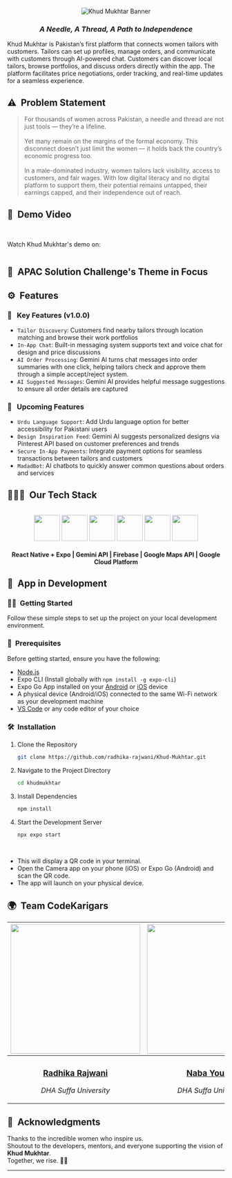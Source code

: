 <br>
<div align="center">
    <div >
        <img src="https://i.postimg.cc/pTv0RnPK/khud-mukhtar-banner.png" alt="Khud Mukhtar Banner"/>
    </div>
    <div>
         <h3><i>A Needle, A Thread, A Path to Independence</i></h3>
    </div>      
</div>

Khud Mukhtar is Pakistan’s first platform that connects women tailors with customers. Tailors can set up profiles, manage orders, and communicate with customers through AI-powered chat. Customers can discover local tailors, browse portfolios, and discuss orders directly within the app. The platform facilitates price negotiations, order tracking, and real-time updates for a seamless experience. 

## ⚠️ &nbsp;Problem Statement

<blockquote>
For thousands of women across Pakistan, a needle and thread are not just tools — they’re a lifeline. <br><br> Yet many remain on the margins of the formal economy.  
This disconnect doesn’t just limit the women — it holds back the country’s economic progress too.  
<br><br>
In a male-dominated industry, women tailors lack visibility, access to customers, and fair wages. With low digital literacy and no digital platform to support them, their potential remains untapped, their earnings capped, and their independence out of reach.

</blockquote>

## 🎥 &nbsp;Demo Video

<div style="text-align: center;">
    <a href="">
<!--         <img src="" style="width: 80%; height: 80%;"/> -->
    </a>
</div>

<br>

Watch Khud Mukhtar's demo on: 

<a href="">
    <img src="https://img.shields.io/badge/YouTube-%23FF0000.svg?style=for-the-badge&logo=YouTube&logoColor=white" alt=""/>
</a>

## 🎯 &nbsp;APAC Solution Challenge's Theme in Focus
 
## ⚙️ &nbsp;Features

### 🚀 &nbsp; Key Features (v1.0.0)

- `Tailor Discovery`: Customers find nearby tailors through location matching and browse their work portfolios
- `In-App Chat`: Built-in messaging system supports text and voice chat for design and price discussions
- `AI Order Processing`: Gemini AI turns chat messages into order summaries with one click, helping tailors check and approve them through a simple accept/reject system.
- `AI Suggested Messages`: Gemini AI provides helpful message suggestions to ensure all order details are captured

### 🚀 &nbsp; Upcoming Features

- `Urdu Language Support`: Add Urdu language option for better accessibility for Pakistani users
- `Design Inspiration Feed`: Gemini AI suggests personalized designs via Pinterest API based on customer preferences and trends
- `Secure In-App Payments`: Integrate payment options for seamless transactions between tailors and customers
- `MadadBot`: AI chatbots to quickly answer common questions about orders and services

## 👨🏻‍💻 &nbsp;Our Tech Stack

<br>
<div align="center">
<img src="https://i.postimg.cc/vHR53jQS/react.png" height="60"/>
<img src="https://i.postimg.cc/hjfV5RzN/expo.png" height="60"/>
<img src="https://i.postimg.cc/vTnfG7vz/gemini.png" height="60"/>
<img src="https://i.postimg.cc/V6pXyZXv/firebase.png" height="60"/>
<img src="https://i.postimg.cc/jqnz6Kr7/google-maps.png" height="60"/>
<img src="https://i.postimg.cc/1zWpB3tp/gcp.png" height="60"/>
</div>

<div align="center">
  <h4>React Native + Expo | Gemini API | Firebase | Google Maps API | Google Cloud Platform</h4>
</div>

## 🚧 &nbsp;App in Development  

### 🏃‍♀️ &nbsp;Getting Started

Follow these simple steps to set up the project on your local development environment.

### 📝 &nbsp;Prerequisites

Before getting started, ensure you have the following:

- [Node.js](https://nodejs.org/en)
- Expo CLI (Install globally with `npm install -g expo-cli`)
- Expo Go App installed on your [Android](https://play.google.com/store/apps/details?id=host.exp.exponent) or [iOS](https://apps.apple.com/app/expo-go/id982107779) device
- A physical device (Android/iOS) connected to the same Wi-Fi network as your development machine
- [VS Code](https://code.visualstudio.com) or any code editor of your choice

### 🛠️ &nbsp;Installation

1. Clone the Repository

   ```bash
   git clone https://github.com/radhika-rajwani/Khud-Mukhtar.git
   ```

2. Navigate to the Project Directory

   ```bash
   cd khudmukhtar
   ```

3. Install Dependencies

   ```bash
   npm install
   ```

4. Start the Development Server

   ```bash
   npx expo start
   ```

<br> 

- This will display a QR code in your terminal.
- Open the Camera app on your phone (iOS) or Expo Go (Android) and scan the QR code.
- The app will launch on your physical device.

## 🌍 &nbsp;Team CodeKarigars

| <a href="https://github.com/radhika-rajwani"><img width="300px" src="https://i.postimg.cc/yxDZW2dn/radhika-rajwani.png" alt=""/></a> | <a href="https://github.com/nabayousuf27"><img width="300px" src="https://i.postimg.cc/YqTvD4sn/naba-yousuf.png" alt=""/></a> | <a href="https://github.com/sualehajunaid8"><img width="300px" src="https://i.postimg.cc/vZ9cJYRQ/sualeha-junaid.png" alt=""/></a> | <a href="https://github.com/MahnoorAhmed-Dev"><img width="300px" src="https://i.postimg.cc/g0WndCd3/mahnoor-ahmed.png" alt=""/></a> |
| ---------------------------------------------------------------------------------------------------------------------------------------------------------------------------------------------------------------------------------- | ----------------------------------------------------------------------------------------------------------------------------------------------------------------------------------------------------------------------------------- | -------------------------------------------------------------------------------------------------------------------------------------------------------------------------------------------------------------------------- | ----------------------------------------------------------------------------------------------------------------------------------------------------------------------------------------------------------------------------- |
| <div align="center"><h3><b><a href="https://github.com/radhika-rajwani">Radhika Rajwani</a></b></h3><p><i>DHA Suffa University</i></p></div>                                                                               | <div align="center"><h3><b><a href="https://github.com/nabayousuf27">Naba Yousuf</a></b></h3></a><p><i>DHA Suffa University</i></p></div>                                                                          | <div align="center"><h3><b><a href="https://github.com/sualehajunaid8">Sualeha Junaid</a></b></h3></a><p><i>DHA Suffa University</i></p></div></a>                                                               | <div align="center"><h3><b><a href="https://github.com/MahnoorAhmed-Dev">Mahnoor Ahmed</a></b></h3></a><p><i>DHA Suffa University</i></p></div>

## 🙌 &nbsp;Acknowledgments

Thanks to the incredible women who inspire us.  
Shoutout to the developers, mentors, and everyone supporting the vision of **Khud Mukhtar**.  
Together, we rise. 💪✨

---
